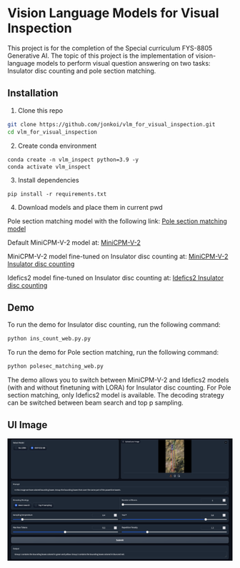 # Vision Language Models for Visual Inspection

This project is for the completion of the Special curriculum FYS-8805 Generative AI. The topic of this project is the implementation of vision-language models to perform visual question answering on two tasks: Insulator disc counting and pole section matching.
## Installation

1. Clone this repo

```bash
git clone https://github.com/jonkoi/vlm_for_visual_inspection.git
cd vlm_for_visual_inspection
```

2. Create conda environment

```Shell
conda create -n vlm_inspect python=3.9 -y
conda activate vlm_inspect
```

3. Install dependencies

```shell
pip install -r requirements.txt
```

4. Download models and place them in current pwd

Pole section matching model with the following link: [Pole section matching model](https://drive.google.com/drive/folders/1r5V7M_2KUKGcPh9tJ_J0rwfQn82hbC4B?usp=sharing)

Default MiniCPM-V-2 model at: [MiniCPM-V-2](https://huggingface.co/openbmb/MiniCPM-V-2)

MiniCPM-V-2 model fine-tuned on Insulator disc counting at: [MiniCPM-V-2 Insulator disc counting](https://drive.google.com/drive/folders/1Fz16KGa8N2SFz3mxJVlFoIwW0Y5w5XkZ?usp=sharing)

Idefics2 model fine-tuned on Insulator disc counting at: [Idefics2 Insulator disc counting](https://drive.google.com/drive/folders/1ivA7diNCfvnT9nti39goLkHbKFr4IrrO?usp=sharing)

## Demo

To run the demo for Insulator disc counting, run the following command:

```bash
python ins_count_web.py.py
```

To run the demo for Pole section matching, run the following command:

```bash
python polesec_matching_web.py
```

The demo allows you to switch between MiniCPM-V-2 and Idefics2 models (with and without finetuning with LORA) for Insulator disc counting. For Pole section matching, only Idefics2 model is available. The decoding strategy can be switched between beam search and top p sampling.

## UI Image

![UI Image](./images/docs/ui.png)